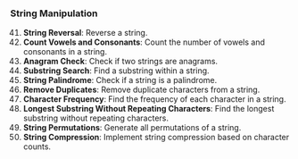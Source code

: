 
### String Manipulation
41. **String Reversal**: Reverse a string.
42. **Count Vowels and Consonants**: Count the number of vowels and consonants in a string.
43. **Anagram Check**: Check if two strings are anagrams.
44. **Substring Search**: Find a substring within a string.
45. **String Palindrome**: Check if a string is a palindrome.
46. **Remove Duplicates**: Remove duplicate characters from a string.
47. **Character Frequency**: Find the frequency of each character in a string.
48. **Longest Substring Without Repeating Characters**: Find the longest substring without repeating characters.
49. **String Permutations**: Generate all permutations of a string.
50. **String Compression**: Implement string compression based on character counts.
